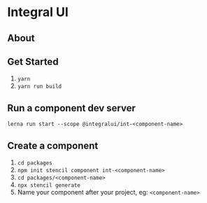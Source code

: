 # Integral UI
## About

## Get Started

1. ``yarn``
2. ``yarn run build``

## Run a component dev server

``lerna run start --scope @integralui/int-<component-name>``

## Create a component

1. ``cd packages``
2. ``npm init stencil component int-<component-name>``
5. ``cd packages/<component-name>``
6. ``npx stencil generate``
7. Name your component after your project, eg: ``<component-name>``
